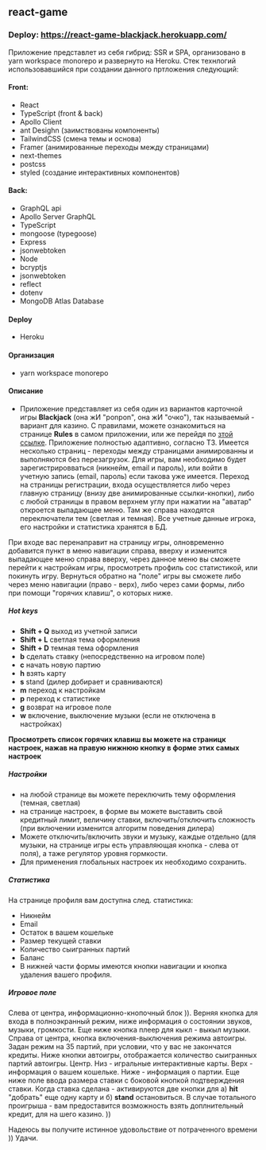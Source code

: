 ## react-game
### Deploy: https://react-game-blackjack.herokuapp.com/

Приложение представлет из себя гибрид: SSR и SPA, организовано в yarn workspace monorepo и развернуто на Heroku. 
Стек технлогий использовавшийся при создании данного пртложения следующий:

#### Front:
- React
- TypeScript (front & back)
- Apollo Client
- ant Desighn (заимствованы компоненты)
- TailwindCSS (смена темы и основа)
- Framer (анимированные переходы между страницами)
- next-themes
- postcss
- styled (создание интерактивных компонентов)

#### Back:
- GraphQL api
- Apollo Server GraphQL
- TypeScript
- mongoose (typegoose)
- Express
- jsonwebtoken
- Node
- bcryptjs
- jsonwebtoken
- reflect
- dotenv
- MongoDB Atlas Database

#### Deploy
- Heroku

#### Организация
- yarn workspace monorepo

#### Описание
- Приложение представляет из себя один из вариантов карточной игры **Blackjack** (она жИ "ponpon", она жИ "очко"), так называемый - вариант для казино.
С правилами, можете ознакомиться на странице **Rules** в самом приложении, или же перейдя по [зтой ссылке](https://www.blackjackinfo.com/). Приложение полностью адаптивно, согласно ТЗ.
Имеется несколько страниц - переходы между страницами анимированны и выполняются без перезагрузок. 
Для игры, вам необходимо будет зарегистрировваться (никнейм, email и пароль), или войти в учетную запись (email, пароль) если такова уже имеется. Переход на страницы регистрации, входа осуществляется либо через главную страницу (внизу две анимированные ссылки-кнопки), либо с любой страницы в правом верхнем углу при нажатии на "аватар" откроется выпадающее меню. Там же справа находятся переключатели тем (светлая и темная).
Все учетные данные игрока, его настройки и статистика хранятся в БД.

При входе вас перенаправит на страницу игры, олновременно добавится пункт в меню навигации справа, вверху и изменится выпадающее меню справа вверху, через данное меню вы сможете перейти к настройкам игры, просмотреть профиль сос статистикой, или покинуть игру. Вернуться обратно на "поле" игры вы сможете либо через меню навигации (право - верх), либо через сами формы, либо при помощи "горячих клавиш", о которых ниже.

##### Hot keys
- **Shift + Q** выход из учетной записи
- **Shift + L** светлая тема оформления
- **Shift + D** темная тема оформления
- **b** сделать ставку (непосредственно на игровом поле)
- **c** начать новую партию
- **h** взять карту
- **s** stand (дилер добирает и сравниваются)
- **m** переход к настройкам
- **p** переход к статистике
- **g** возврат на игровое поле
- **w** включение, выключение музыки (если не отключена в настройках)

**Просмотреть список горячих клавиш вы можете на страницк настроек, нажав на правую нижнюю кнопку в форме этих самых настроек**

##### Настройки
- на любой странице вы можете переключить тему оформления (темная, светлая)
- на странице настроек, в форме вы можете выставить свой кредитный лимит, величину ставки, включить/отключить сложность (при включении изменится алгоритм поведения дилера)
- Можете отключить/включить звуки и музыку, каждые отдельно (для музыки, на странице игры есть управляющая кнопка - слева от поля), а таже регулятор уровня гормкости.
- Для применения глобальных настроек их необходимо сохранить.

##### Статистика
На странице профиля вам доступна след. статистика:
- Никнейм
- Email
- Остаток в вашем кошельке
- Размер текущей ставки
- Количество сыигранных партий 
- Баланс
- В нижней части формы имеются кнопки навигации и кнопка удаления вашего профиля.

##### Игровое поле
Слева от центра, информационно-кнопочный блок )). Верняя кнопка для входа в полноэкранный режим, ниже информация о состоянии звуков, музыки, громкости. Еще ниже кнопка плеер для кыкл - выкыл музыки.
Справа от центра, кнопка включения-выключения режима автоигры. Задан режим на 35 партий, при условии, что у вас не закончатся кредиты. Ниже кнопки автоигры, отображается количество сыигранных партий автоигры.
Центр. Низ - игральные интерактивные карты. Верх - информация о вашем кошельке. Ниже - информация о партии. Еще ниже поле ввода размера ставки с боковой кнопкой подтверждения ставки. 
Когда ставка сделана - активируются две кнопки для а) **hit** "добрать" еще одну карту и б) **stand** остановиться.
В случае тотального проигрыша - вам предоставится возможность взять доплнительный кредит, для на шего казино. ))

Надеюсь вы получите истинное удовольствие от потраченного времени ))
Удачи.


